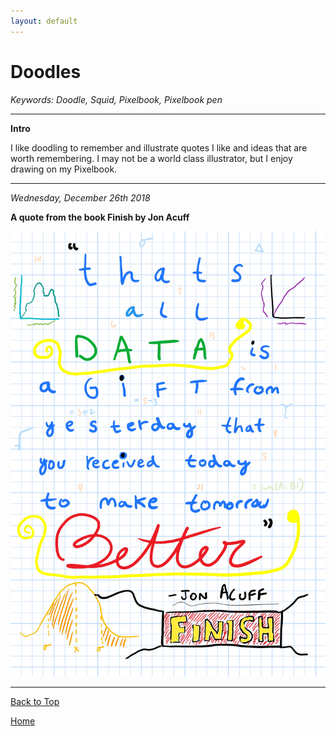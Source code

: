 ```yaml
---
layout: default
---
```

# Doodles

<i> Keywords: Doodle, Squid, Pixelbook, Pixelbook pen </i>

* * * 

<b> Intro </b>

I like doodling to remember and illustrate quotes I like and ideas that are worth remembering. I may not be a world class illustrator, but I enjoy drawing on my Pixelbook.

* * *

<i> Wednesday, December 26th 2018 </i>

<b> A quote from the book Finish by Jon Acuff </b>

<img src="https://raw.githubusercontent.com/shea08/shea08.github.io/master/Data%20a%20gift.jpg" alt="Thats all data is. A gift from yesterday that you received today to make tomorrow better. -Jon Acuff">


* * *

<a href="https://shea08.github.io/doodles">Back to Top</a>

[Home](./)
